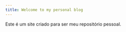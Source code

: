 ```yaml
---
title: Welcome to my personal blog
---
```



Este é um site criado para ser meu repositório pessoal. 
